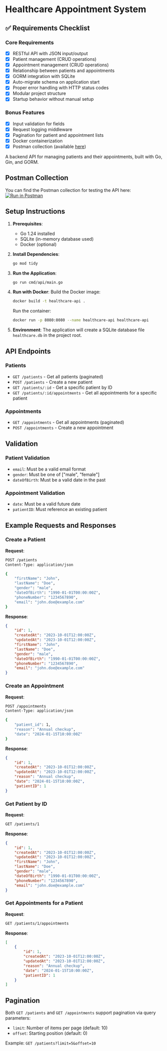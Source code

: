 # Healthcare Appointment System

## ✅ Requirements Checklist

### Core Requirements
- [x] RESTful API with JSON input/output
- [x] Patient management (CRUD operations)
- [x] Appointment management (CRUD operations)
- [x] Relationship between patients and appointments
- [x] GORM integration with SQLite
- [x] Auto-migrate schema on application start
- [x] Proper error handling with HTTP status codes
- [x] Modular project structure
- [x] Startup behavior without manual setup

### Bonus Features
- [x] Input validation for fields
- [x] Request logging middleware
- [x] Pagination for patient and appointment lists
- [x] Docker containerization
- [x] Postman collection (available [here](#postman-collection))

A backend API for managing patients and their appointments, built with Go, Gin, and GORM.

## Postman Collection
You can find the Postman collection for testing the API here:  
[![Run in Postman](https://run.pstmn.io/button.svg)](https://tournament-9964.postman.co/workspace/My-Workspace~f8ca06f3-afdb-4100-8dff-f35443c006c0/collection/36796614-62c833df-b4f5-4b2c-a7ab-121754a18bb5?action=share&creator=36796614)

## Setup Instructions

1. **Prerequisites**:
   - Go 1.24 installed
   - SQLite (in-memory database used)
   - Docker (optional)

2. **Install Dependencies**:
   ```bash
   go mod tidy
   ```

3. **Run the Application**:
   ```bash
   go run cmd/api/main.go
   ```

4. **Run with Docker**:
   Build the Docker image:
   ```bash
   docker build -t healthcare-api .
   ```
   
   Run the container:
   ```bash
   docker run -p 8080:8080 --name healthcare-api healthcare-api
   ```

5. **Environment**:
   The application will create a SQLite database file `healthcare.db` in the project root.

## API Endpoints

### Patients

- `GET /patients` - Get all patients (paginated)
- `POST /patients` - Create a new patient
- `GET /patients/:id` - Get a specific patient by ID
- `GET /patients/:id/appointments` - Get all appointments for a specific patient

### Appointments

- `GET /appointments` - Get all appointments (paginated)
- `POST /appointments` - Create a new appointment

## Validation

### Patient Validation
- `email`: Must be a valid email format
- `gender`: Must be one of ["male", "female"]
- `dateOfBirth`: Must be a valid date in the past

### Appointment Validation
- `date`: Must be a valid future date
- `patientID`: Must reference an existing patient

## Example Requests and Responses

### Create a Patient
**Request**:
```bash
POST /patients
Content-Type: application/json

{
    "firstName": "John",
    "lastName": "Doe",
    "gender": "male",
    "dateOfBirth": "1990-01-01T00:00:00Z",
    "phoneNumber": "1234567890",
    "email": "john.doe@example.com"
}
```

**Response**:
```json
{
    "id": 1,
    "createdAt": "2023-10-01T12:00:00Z",
    "updatedAt": "2023-10-01T12:00:00Z",
    "firstName": "John",
    "lastName": "Doe",
    "gender": "male",
    "dateOfBirth": "1990-01-01T00:00:00Z",
    "phoneNumber": "1234567890",
    "email": "john.doe@example.com"
}
```

### Create an Appointment
**Request**:
```bash
POST /appointments
Content-Type: application/json

{
    "patient_id": 1,
    "reason": "Annual checkup",
    "date": "2024-01-15T10:00:00Z"
}
```

**Response**:
```json
{
    "id": 1,
    "createdAt": "2023-10-01T12:00:00Z",
    "updatedAt": "2023-10-01T12:00:00Z",
    "reason": "Annual checkup",
    "date": "2024-01-15T10:00:00Z",
    "patientID": 1
}
```

### Get Patient by ID
**Request**:
```bash
GET /patients/1
```

**Response**:
```json
{
    "id": 1,
    "createdAt": "2023-10-01T12:00:00Z",
    "updatedAt": "2023-10-01T12:00:00Z",
    "firstName": "John",
    "lastName": "Doe",
    "gender": "male",
    "dateOfBirth": "1990-01-01T00:00:00Z",
    "phoneNumber": "1234567890",
    "email": "john.doe@example.com"
}
```

### Get Appointments for a Patient
**Request**:
```bash
GET /patients/1/appointments
```

**Response**:
```json
[
    {
        "id": 1,
        "createdAt": "2023-10-01T12:00:00Z",
        "updatedAt": "2023-10-01T12:00:00Z",
        "reason": "Annual checkup",
        "date": "2024-01-15T10:00:00Z",
        "patientID": 1
    }
]
```

## Pagination
Both `GET /patients` and `GET /appointments` support pagination via query parameters:
- `limit`: Number of items per page (default: 10)
- `offset`: Starting position (default: 0)

Example: `GET /patients?limit=5&offset=10`
